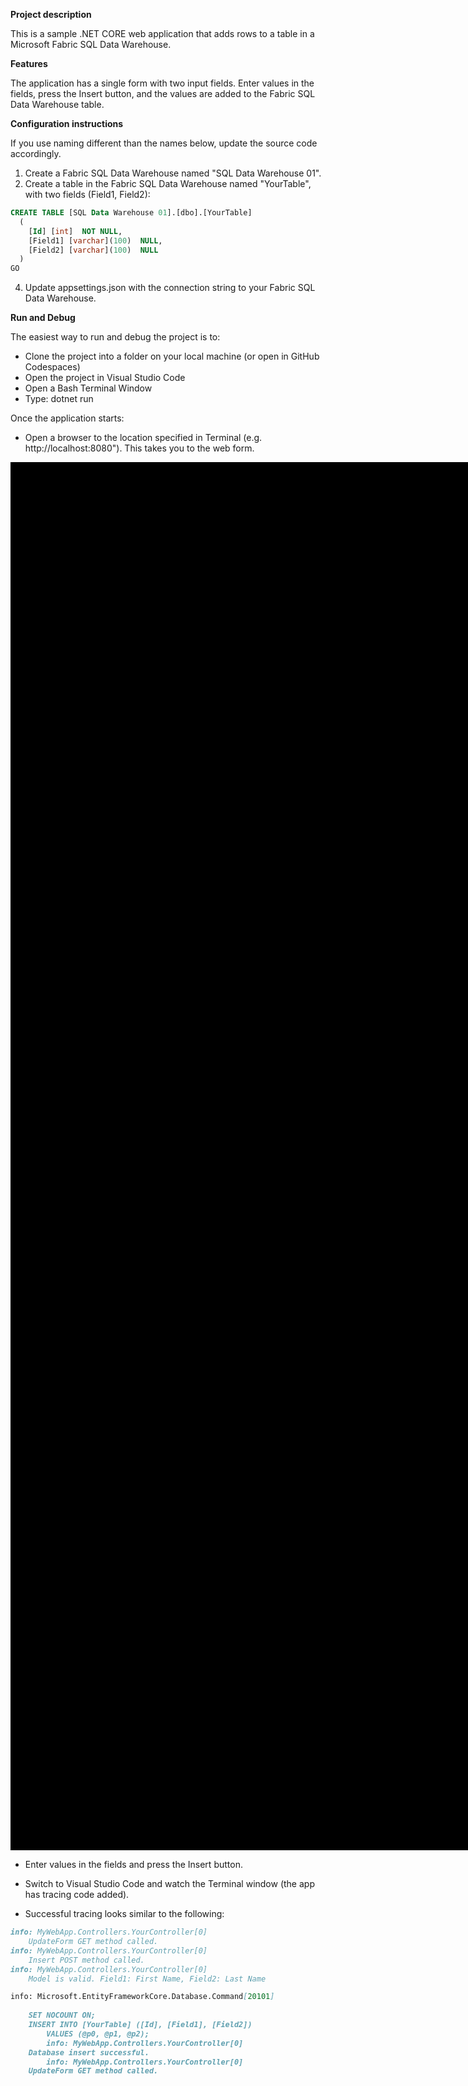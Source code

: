 **Project description**

This is a sample .NET CORE web application that adds rows to a table in a Microsoft Fabric SQL Data Warehouse.  

**Features**

The application has a single form with two input fields. Enter values in the fields, press the Insert button, and the values are added to the Fabric SQL Data Warehouse table.  


**Configuration instructions**

If you use naming different than the names below, update the source code accordingly.

1. Create a Fabric SQL Data Warehouse named "SQL Data Warehouse 01".
2. Create a table in the Fabric SQL Data Warehouse named "YourTable", with two fields (Field1, Field2):

```sql
CREATE TABLE [SQL Data Warehouse 01].[dbo].[YourTable]
  (
  	[Id] [int]  NOT NULL,
  	[Field1] [varchar](100)  NULL,
  	[Field2] [varchar](100)  NULL
  )
GO
```
   
4. Update appsettings.json with the connection string to your Fabric SQL Data Warehouse.  

**Run and Debug**

The easiest way to run and debug the project is to:
 - Clone the project into a folder on your local machine (or open in GitHub Codespaces)
 - Open the project in Visual Studio Code
 - Open a Bash Terminal Window
 - Type: dotnet run
   
Once the application starts:
 - Open a browser to the location specified in Terminal (e.g. http://localhost:8080"). This takes you to the web form.

<img src="https://github.com/user-attachments/assets/e8eb2b8f-0bd1-459d-b7b7-7d13d1e38d0e" alt="description" width="305" height="221" style="border:1000px solid black;"/>

 - Enter values in the fields and press the Insert button.
 - Switch to Visual Studio Code and watch the Terminal window (the app has tracing code added).
   
 - Successful tracing looks similar to the following:
``` markdown
info: MyWebApp.Controllers.YourController[0]
    UpdateForm GET method called.
info: MyWebApp.Controllers.YourController[0]
    Insert POST method called.
info: MyWebApp.Controllers.YourController[0]
    Model is valid. Field1: First Name, Field2: Last Name

info: Microsoft.EntityFrameworkCore.Database.Command[20101]
      
    SET NOCOUNT ON;
    INSERT INTO [YourTable] ([Id], [Field1], [Field2])
        VALUES (@p0, @p1, @p2);
        info: MyWebApp.Controllers.YourController[0]
    Database insert successful.
        info: MyWebApp.Controllers.YourController[0]
    UpdateForm GET method called.
```
